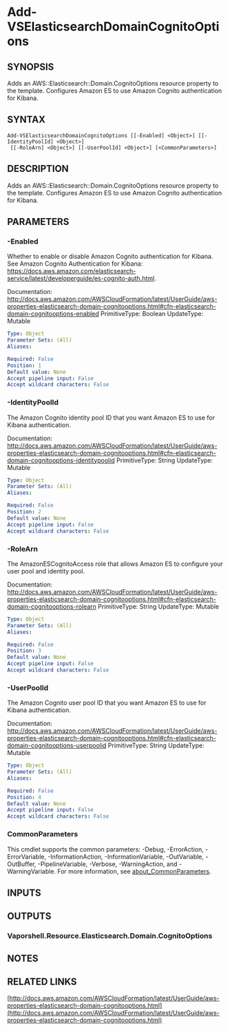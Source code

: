 # Add-VSElasticsearchDomainCognitoOptions

## SYNOPSIS
Adds an AWS::Elasticsearch::Domain.CognitoOptions resource property to the template.
Configures Amazon ES to use Amazon Cognito authentication for Kibana.

## SYNTAX

```
Add-VSElasticsearchDomainCognitoOptions [[-Enabled] <Object>] [[-IdentityPoolId] <Object>]
 [[-RoleArn] <Object>] [[-UserPoolId] <Object>] [<CommonParameters>]
```

## DESCRIPTION
Adds an AWS::Elasticsearch::Domain.CognitoOptions resource property to the template.
Configures Amazon ES to use Amazon Cognito authentication for Kibana.

## PARAMETERS

### -Enabled
Whether to enable or disable Amazon Cognito authentication for Kibana.
See Amazon Cognito Authentication for Kibana: https://docs.aws.amazon.com/elasticsearch-service/latest/developerguide/es-cognito-auth.html.

Documentation: http://docs.aws.amazon.com/AWSCloudFormation/latest/UserGuide/aws-properties-elasticsearch-domain-cognitooptions.html#cfn-elasticsearch-domain-cognitooptions-enabled
PrimitiveType: Boolean
UpdateType: Mutable

```yaml
Type: Object
Parameter Sets: (All)
Aliases:

Required: False
Position: 1
Default value: None
Accept pipeline input: False
Accept wildcard characters: False
```

### -IdentityPoolId
The Amazon Cognito identity pool ID that you want Amazon ES to use for Kibana authentication.

Documentation: http://docs.aws.amazon.com/AWSCloudFormation/latest/UserGuide/aws-properties-elasticsearch-domain-cognitooptions.html#cfn-elasticsearch-domain-cognitooptions-identitypoolid
PrimitiveType: String
UpdateType: Mutable

```yaml
Type: Object
Parameter Sets: (All)
Aliases:

Required: False
Position: 2
Default value: None
Accept pipeline input: False
Accept wildcard characters: False
```

### -RoleArn
The AmazonESCognitoAccess role that allows Amazon ES to configure your user pool and identity pool.

Documentation: http://docs.aws.amazon.com/AWSCloudFormation/latest/UserGuide/aws-properties-elasticsearch-domain-cognitooptions.html#cfn-elasticsearch-domain-cognitooptions-rolearn
PrimitiveType: String
UpdateType: Mutable

```yaml
Type: Object
Parameter Sets: (All)
Aliases:

Required: False
Position: 3
Default value: None
Accept pipeline input: False
Accept wildcard characters: False
```

### -UserPoolId
The Amazon Cognito user pool ID that you want Amazon ES to use for Kibana authentication.

Documentation: http://docs.aws.amazon.com/AWSCloudFormation/latest/UserGuide/aws-properties-elasticsearch-domain-cognitooptions.html#cfn-elasticsearch-domain-cognitooptions-userpoolid
PrimitiveType: String
UpdateType: Mutable

```yaml
Type: Object
Parameter Sets: (All)
Aliases:

Required: False
Position: 4
Default value: None
Accept pipeline input: False
Accept wildcard characters: False
```

### CommonParameters
This cmdlet supports the common parameters: -Debug, -ErrorAction, -ErrorVariable, -InformationAction, -InformationVariable, -OutVariable, -OutBuffer, -PipelineVariable, -Verbose, -WarningAction, and -WarningVariable. For more information, see [about_CommonParameters](http://go.microsoft.com/fwlink/?LinkID=113216).

## INPUTS

## OUTPUTS

### Vaporshell.Resource.Elasticsearch.Domain.CognitoOptions
## NOTES

## RELATED LINKS

[http://docs.aws.amazon.com/AWSCloudFormation/latest/UserGuide/aws-properties-elasticsearch-domain-cognitooptions.html](http://docs.aws.amazon.com/AWSCloudFormation/latest/UserGuide/aws-properties-elasticsearch-domain-cognitooptions.html)

